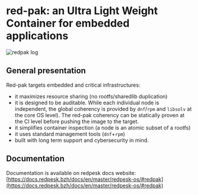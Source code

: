 # red-pak: an Ultra Light Weight Container for embedded applications

![redpak log](docs/images/logo_redpak.png "redpak logo")

## General presentation
Red-pak targets embedded and critical infrastructures:
   - it maximizes resource sharing (no rootfs/sharedlib duplication)
   - it is designed to be auditable. While each individual node is independent, the global coherency is provided by `dnf`/`rpm` and `libsolv` at the core OS level). The red-pak coherency can be statically proven at the CI level before pushing the image to the target.
   - it simplifies container inspection (a node is an atomic subset of a rootfs)
   - it uses standard management tools (`dnf`+`rpm`)
   - built with long term support and cybersecurity in mind.

## Documentation

Documentation is available on redpesk docs website: [https://docs.redpesk.bzh/docs/en/master/redpesk-os/#redpak](https://docs.redpesk.bzh/docs/en/master/redpesk-os/#redpak)
